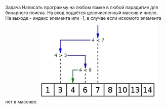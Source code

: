 Задача Написать программу на любом языке в любой парадигме 
для бинарного поиска. На вход подаётся целочисленный массив и число. 
На выходе - индекс элемента или -1, в случае если искомого элемента 
нет в массиве. 
![](1.JPG)
